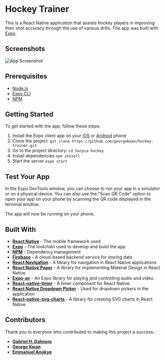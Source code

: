 # **Hockey Trainer**

This is a React Native application that assists hockey players in improving their shot accuracy through the use of various drills. The app was built with [Expo](https://expo.io/).

## Screenshots

![App Screenshot](https://i.imgur.com/Q0oXdQe.gif)

## Prerequisites

- [Node.js](https://nodejs.org/)
- [Expo CLI](https://docs.expo.io/versions/latest/workflow/expo-cli/)
- [NPM](https://www.npmjs.com/)

## Getting Started

To get started with the app, follow these steps:

1. Install the Expo client app on your [iOS](https://apps.apple.com/us/app/expo-go/id982107779) or [Android](https://play.google.com/store/apps/details?id=host.exp.exponent&gl=US) phone
2. Clone the project: `git clone https://github.com/georgekwan/hockey-trainer.git`
3. Go to the project directory: `cd harpia-hockey`
4. Install dependencies `npm install`
5. Start the server `expo start`

## Test Your App

In the Expo DevTools window, you can choose to run your app in a simulator or on a physical device. You can also use the "Scan QR Code" option to open your app on your phone by scanning the QR code displayed in the terminal window.

The app will now be running on your phone.

## Built With

- [**React Native**](https://reactnative.dev/) - The mobile framework used
- [**Expo**](https://expo.io/) - The toolchain used to develop and build the app
- [**NPM**](https://www.npmjs.com/) - Dependency management
- [**Firebase**](https://firebase.google.com/) - A cloud-based backend service for storing data
- [**React Navigation**](https://reactnavigation.org/) - A library for navigation in React Native applications
- [**React Native Paper**](https://reactnativepaper.com/) - A library for implementing Material Design in React Native
- [**Expo-av**](https://docs.expo.dev/versions/latest/sdk/av/) - An Expo library for playing and controlling audio and video.
- [**React-native-timer**](https://www.npmjs.com/package/react-native-timer) - A timer component for React Native.
- [**React Native Dropdown Picker**](https://hossein-zare.github.io/react-native-dropdown-picker-website/) - Used for dropdown pickers in the application
- [**React-native-svg-charts**](https://www.npmjs.com/package/react-native-svg-charts) - A library for creating SVG charts in React Native.

## Contributors
Thank you to everyone who contributed to making this project a success.:

- [**Gabriel H. Dalmoro**](https://www.linkedin.com/in/gabrieldalmoro/)
- [**George Kwan**](https://www.linkedin.com/in/george-kwan/)
- [**Emmanuel Anokye**](https://www.linkedin.com/in/emmanuelanokye/)
